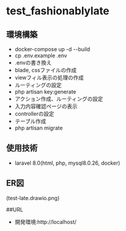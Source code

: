 # test_fashionablylate


## 環境構築
- docker-compose up -d --build
- cp .env.example .env
- .envの書き換え
- blade, cssファイルの作成
- viewフィル表示の処理の作成
- ルーティングの設定
- php artisan key:generate
- アクション作成、ルーティングの設定
- 入力内容確認ページの表示
- controllerの設定
- テーブル作成
- php artisan migrate


## 使用技術
- laravel 8.0(html, php, mysql8.0.26, docker)


## ER図
(test-late.drawio.png)


##URL
- 開発環境:http://localhost/